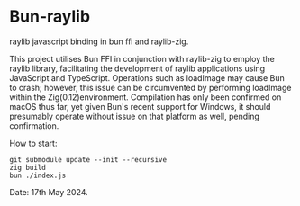 # Bun-raylib
raylib javascript binding in bun ffi and raylib-zig.

This project utilises Bun FFI in conjunction with raylib-zig to employ the raylib library, facilitating the development of raylib applications using JavaScript and TypeScript. Operations such as loadImage may cause Bun to crash; however, this issue can be circumvented by performing loadImage within the Zig(0.12)environment. Compilation has only been confirmed on macOS thus far, yet given Bun's recent support for Windows, it should presumably operate without issue on that platform as well, pending confirmation.

How to start:
```
git submodule update --init --recursive
zig build
bun ./index.js
```
Date: 17th May 2024.

